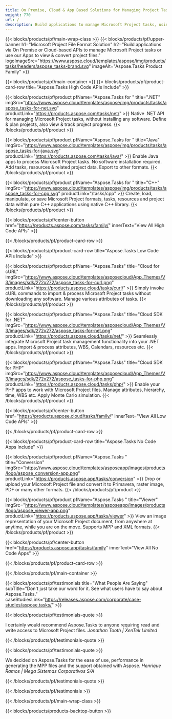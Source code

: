 ```yaml
---
title: On Premise, Cloud & App Based Solutions for Managing Project Tasks 
weight: 770
url: /
description: Build applications to manage Microsoft Project tasks, using High Code APIs or Cloud-based SDKs. Or use our cross-platform apps to view or convert tasks.
---
```


{{< blocks/products/pf/main-wrap-class >}}
{{< blocks/products/pf/upper-banner h1="Microsoft Project File Format Solution" h2="Build applications via On Premise or Cloud-based APIs to manage Microsoft Project tasks or use our Apps to view & convert project files." logoImageSrc="https://www.aspose.cloud/templates/aspose/img/products/tasks/headers/aspose_tasks-brand.svg" imageAlt="Aspose.Tasks Product Family" >}}

{{< blocks/products/pf/main-container >}}
{{< blocks/products/pf/product-card-row title="Aspose.Tasks High Code APIs Include" >}}

{{< blocks/products/pf/product pfName="Aspose.Tasks for " title=".NET" imgSrc="https://www.aspose.cloud/templates/aspose/img/products/tasks/aspose_tasks-for-net.svg" productLink="https://products.aspose.com/tasks/net/" >}}
Native .NET API for managing Microsoft Project tasks, without installing any software. Define & plan projects, also view & track project progress.
{{< /blocks/products/pf/product >}}

{{< blocks/products/pf/product pfName="Aspose.Tasks for " title="Java" imgSrc="https://www.aspose.cloud/templates/aspose/img/products/tasks/aspose_tasks-for-java.svg" productLink="https://products.aspose.com/tasks/java/" >}}
Enable Java apps to process Microsoft Project tasks. No software installation required. Add tasks, resources & related project data. Export to other formats.
{{< /blocks/products/pf/product >}}

{{< blocks/products/pf/product pfName="Aspose.Tasks for " title="C++" imgSrc="https://www.aspose.cloud/templates/aspose/img/products/tasks/aspose_tasks-for-cpp.svg" productLink="/tasks/cpp" >}}
Create, load, manipulate, or save Microsoft Project formats, tasks, resources and project data within pure C++ applications using native C++ library.
{{< /blocks/products/pf/product >}}

{{< blocks/products/pf/center-button href="https://products.aspose.com/tasks/family/" innerText="View All High Code APIs" >}}

{{< /blocks/products/pf/product-card-row >}}

{{< blocks/products/pf/product-card-row title="Aspose.Tasks Low Code APIs Include" >}}

{{< blocks/products/pf/product pfName="Aspose.Tasks" title="Cloud for cURL" imgSrc="https://www.aspose.cloud/templates/asposecloud/App_Themes/V3/images/sdk/272x272/aspose_tasks-for-curl.png" productLink="https://products.aspose.cloud/tasks/curl/" >}}
Simply invoke cURL commands to import & process Microsoft Project tasks without downloading any software. Manage various attributes of tasks.
{{< /blocks/products/pf/product >}}

{{< blocks/products/pf/product pfName="Aspose.Tasks" title="Cloud SDK for .NET" imgSrc="https://www.aspose.cloud/templates/asposecloud/App_Themes/V3/images/sdk/272x272/aspose_tasks-for-net.png" productLink="https://products.aspose.cloud/tasks/net/" >}}
Seamlessly integrate Microsoft Project task management functionality into your .NET apps. Import & process attributes, WBS, Calendars, resources etc.
{{< /blocks/products/pf/product >}}

{{< blocks/products/pf/product pfName="Aspose.Tasks" title="Cloud SDK for PHP" imgSrc="https://www.aspose.cloud/templates/asposecloud/App_Themes/V3/images/sdk/272x272/aspose_tasks-for-php.png" productLink="https://products.aspose.cloud/tasks/php/" >}}
Enable your PHP apps to work with Microsoft Project files. Manage attributes, hierarchy, time, WBS etc. Apply Monte Carlo simulation.
{{< /blocks/products/pf/product >}}

{{< blocks/products/pf/center-button href="https://products.aspose.cloud/tasks/family/" innerText="View All Low Code APIs" >}}

{{< /blocks/products/pf/product-card-row >}}

{{< blocks/products/pf/product-card-row title="Aspose.Tasks No Code Apps Include" >}}

{{< blocks/products/pf/product pfName="Aspose.Tasks " title="Conversion" imgSrc="https://www.aspose.cloud/templates/asposeapp/images/products/logo/aspose_conversion-app.png" productLink="https://products.aspose.app/tasks/conversion" >}}
Drop or upload your Microsoft Project file and convert it to Primavera, raster image, PDF or many other formats.
{{< /blocks/products/pf/product >}}

{{< blocks/products/pf/product pfName="Aspose.Tasks " title="Viewer" imgSrc="https://www.aspose.cloud/templates/asposeapp/images/products/logo/aspose_viewer-app.png" productLink="https://products.aspose.app/tasks/viewer" >}}
View an image representation of your Microsoft Project document, from anywhere at anytime, while you are on the move. Supports MPP and XML formats.
{{< /blocks/products/pf/product >}}

{{< blocks/products/pf/center-button href="https://products.aspose.app/tasks/family" innerText="View All No Code Apps" >}}

{{< /blocks/products/pf/product-card-row >}}

{{< /blocks/products/pf/main-container >}}

{{< blocks/products/pf/testimonials title="What People Are Saying" subTitle="Don't just take our word for it. See what users have to say about Aspose.Tasks." caseStudiesLink="https://releases.aspose.com/corporate/case-studies/aspose.tasks/" >}}

{{< blocks/products/pf/testimonials-quote >}}
<p class="first">
 I certainly would recommend Aspose.Tasks to anyone requiring read and write access to Microsoft Project files.
 <em>
  Jonathan Tooth | XenTek Limited
 </em>
</p>

{{< /blocks/products/pf/testimonials-quote >}}

{{< blocks/products/pf/testimonials-quote >}}
<p class="second">
 We decided on Aspose.Tasks for the ease of use, performance in generating the MPP files and the support obtained with Aspose.
 <em>
  Henrique Ramos | Mega Sistemas Corporativos S/A
 </em>
</p>

{{< /blocks/products/pf/testimonials-quote >}}

{{< /blocks/products/pf/testimonials >}}

{{< /blocks/products/pf/main-wrap-class >}}

{{< blocks/products/products-backtop-button >}}